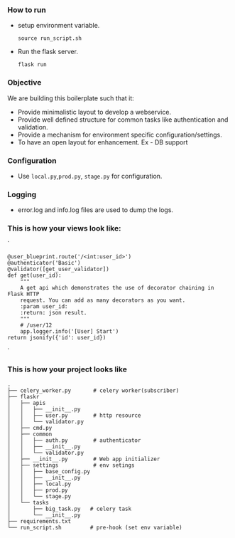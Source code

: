  ### How to run
 - setup environment variable.
 
    `source run_script.sh`   
 - Run the flask server.
 
    `flask run`
    
 ### Objective
 We are building this boilerplate such that it: 
 
 - Provide minimalistic layout to develop a webservice.
 - Provide well defined structure for common tasks like authentication and 
 validation.
 - Provide a mechanism for environment specific configuration/settings.
 - To have an open layout for enhancement. Ex - DB support 
    
    
 ### Configuration
 
 - Use `local.py`,`prod.py`, `stage.py` for configuration. 
 
 ### Logging
 
 -  error.log and info.log files are used to dump the logs.
 
 ### This is how your views look like:
 `
 
    @user_blueprint.route('/<int:user_id>')
    @authenticator('Basic')
    @validator([get_user_validator])
    def get(user_id):
        """
        A get api which demonstrates the use of decorator chaining in Flask HTTP
        request. You can add as many decorators as you want.
        :param user_id:
        :return: json result.
        """
        # /user/12
        app.logger.info('[User] Start')
    return jsonify({'id': user_id})
`

### This is how your project looks like
    .
    ├── celery_worker.py       # celery worker(subscriber)
    ├── flaskr
    │   ├── apis
    │   │   ├── __init__.py
    │   │   ├── user.py        # http resource
    │   │   └── validator.py
    │   ├── cmd.py
    │   ├── common
    │   │   ├── auth.py        # authenticator
    │   │   ├── __init__.py
    │   │   └── validator.py   
    │   ├── __init__.py        # Web app initializer
    │   ├── settings           # env setings
    │   │   ├── base_config.py
    │   │   ├── __init__.py
    │   │   ├── local.py
    │   │   ├── prod.py
    │   │   └── stage.py
    │   └── tasks
    │       ├── big_task.py   # celery task
    │       └── __init__.py
    ├── requirements.txt
    └── run_script.sh         # pre-hook (set env variable)

